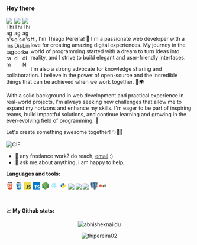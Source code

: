 ### Hey there
<div>
    <a href="https://www.instagram.com/th.pereira02/">
    <img align="left" alt="Thiago's Instagram" width="22px" src="https://raw.githubusercontent.com/hussainweb/hussainweb/main/icons/instagram.png" />
    </a>
    <a href="https://discordapp.com/users/thipereira">
    <img align="left" alt="Thiago's Discord" width="22px" src="https://raw.githubusercontent.com/peterthehan/peterthehan/master/assets/discord.svg" />
    </a>
    <a href="https://www.linkedin.com/in/thi-pereira/">
    <img align="left" alt="Thiago's LinkedIN" width="22px" src="https://raw.githubusercontent.com/peterthehan/peterthehan/master/assets/linkedin.svg" />
    </a>
</div>

<br />
<br />

Hi, I'm Thiago Pereira! 🚀 I'm a passionate web developer with a love for creating amazing digital experiences. My journey in the world of programming started with a dream to turn ideas into reality, and I strive to build elegant and user-friendly interfaces.

I'm also a strong advocate for knowledge sharing and collaboration. I believe in the power of open-source and the incredible things that can be achieved when we work together. 💪🌍

With a solid background in web development and practical experience in real-world projects, I'm always seeking new challenges that allow me to expand my horizons and enhance my skills. I'm eager to be part of inspiring teams, build impactful solutions, and continue learning and growing in the ever-evolving field of programming. 🌟

Let's create something awesome together! ✨👨‍💻


<img align="center" alt="GIF" src="https://github.com/abhisheknaiidu/abhisheknaiidu/blob/master/code.gif?raw=true" width="500" height="320" />

- 💼 any freelance work? do reach, [email](mailto:thiago.spereira02@gmail.com) :)
- 💬 ask me about anything, i am happy to help;

**Languages and tools:**  

<code><img height="20" src="https://raw.githubusercontent.com/github/explore/80688e429a7d4ef2fca1e82350fe8e3517d3494d/topics/html/html.png"></code>
<code><img height="20" src="https://raw.githubusercontent.com/github/explore/80688e429a7d4ef2fca1e82350fe8e3517d3494d/topics/css/css.png"></code>
<code><img height="20" src="https://raw.githubusercontent.com/github/explore/80688e429a7d4ef2fca1e82350fe8e3517d3494d/topics/javascript/javascript.png"></code>
<code><img height="20" src="https://raw.githubusercontent.com/devicons/devicon/master/icons/typescript/typescript-plain.svg"></code>
<code><img height="20" src="https://raw.githubusercontent.com/github/explore/80688e429a7d4ef2fca1e82350fe8e3517d3494d/topics/nodejs/nodejs.png"></code>
<code><img height="20" src="https://raw.githubusercontent.com/github/explore/80688e429a7d4ef2fca1e82350fe8e3517d3494d/topics/react/react.png"></code>
<code><img height="20" src="https://raw.githubusercontent.com/github/explore/80688e429a7d4ef2fca1e82350fe8e3517d3494d/topics/python/python.png"></code>
<code><img height="20" src="https://camo.githubusercontent.com/40756575fc2fd74b1883ea0cc5c2a49aa7048ab58286f43a121109d69a9ea160/68747470733a2f2f63646e2e6a7364656c6976722e6e65742f67682f64657669636f6e732f64657669636f6e2f69636f6e732f657870726573732f657870726573732d6f726967696e616c2e737667"></code>
<code><img height="20" src="https://cdn.jsdelivr.net/gh/devicons/devicon/icons/django/django-plain-wordmark.svg"></code>
<code><img height="20" src="https://camo.githubusercontent.com/fd37a0ed465d6e14411705324a0d21739377f54ab6d0ae146c68fca8777e16c7/68747470733a2f2f63646e2e6a7364656c6976722e6e65742f67682f64657669636f6e732f64657669636f6e2f69636f6e732f6a6573742f6a6573742d706c61696e2e737667"></code>
<code><img height="20" src="https://raw.githubusercontent.com/github/explore/80688e429a7d4ef2fca1e82350fe8e3517d3494d/topics/postgresql/postgresql.png"></code>
<code><img height="20" src="https://raw.githubusercontent.com/github/explore/80688e429a7d4ef2fca1e82350fe8e3517d3494d/topics/git/git.png"></code>

<br />

**📈 My Github stats:**

<p align="center"> <img src="https://github-readme-stats.vercel.app/api?username=thipereira02&show_icons=true&theme=gotham" alt="abhisheknaiidu" />
<p align="center"> <img src="https://github-readme-stats.vercel.app/api/top-langs/?username=thipereira02&show_icons=true&theme=gotham" alt="thipereira02" />